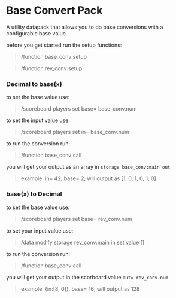 # Base Convert Pack
A utility datapack that allows you to do base conversions with a configurable base value

before you get started run the setup functions: 
> /function base_conv:setup

> /function rev_conv:setup

###  Decimal to base(x)
to set the base value use: 
> /scoreboard players set base= base_conv.num <number>
  
to set the input value use: 
> /scoreboard players set in= base_conv.num <number>

to run the conversion run:
> /function base_conv:call

you will get your output as an array in `storage base_conv:main out`
> example: in= 42, base= 2; will output as [1, 0, 1, 0, 1, 0]

###  base(x) to Decimal
to set the base value use: 
> /scoreboard players set base= rev_conv.num <number>

to set your input value use:
> /data modify storage rev_conv:main in set value [<array of numbers>]

to run the conversion run:
> /function base_conv:call

you will get your output in the scorboard value `out= rev_conv.num`
> example: {in:[8, 0]}, base= 16; will output as 128
